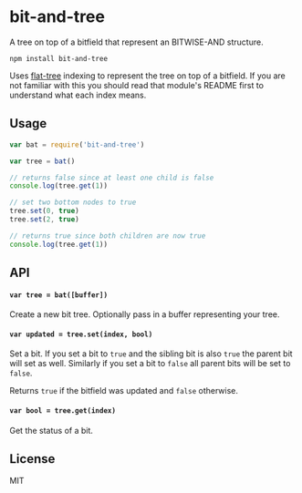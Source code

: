 # bit-and-tree

A tree on top of a bitfield that represent an BITWISE-AND structure.

```
npm install bit-and-tree
```

Uses [flat-tree](https://github.com/mafintosh/flat-tree) indexing to represent the tree on top of a bitfield.
If you are not familiar with this you should read that module's README first to understand what each index means.

## Usage

``` js
var bat = require('bit-and-tree')

var tree = bat()

// returns false since at least one child is false
console.log(tree.get(1))

// set two bottom nodes to true
tree.set(0, true)
tree.set(2, true)

// returns true since both children are now true
console.log(tree.get(1))
```

## API

#### `var tree = bat([buffer])`

Create a new bit tree. Optionally pass in a buffer representing your tree.

#### `var updated = tree.set(index, bool)`

Set a bit. If you set a bit to `true` and the sibling bit is also `true` the parent bit will set as well.
Similarly if you set a bit to `false` all parent bits will be set to `false`.

Returns `true` if the bitfield was updated and `false` otherwise.

#### `var bool = tree.get(index)`

Get the status of a bit.

## License

MIT
